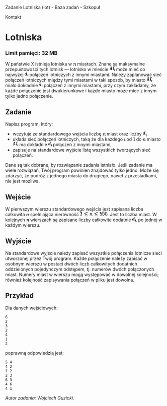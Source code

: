 Zadanie Lotniska (lot) - Baza zadań - Szkopuł

Kontakt

# Lotniska

### Limit pamięci: 32 MB

W państwie X istnieją lotniska w
![Image](data:image/png;base64,iVBORw0KGgoAAAANSUhEUgAAAAkAAAAHAQAAAAGF52pbAAAAAnRSTlMAAQGU/a4AAAAiSURBVAiZYzjAwMDwgAEEdoDpBQwfGBIY8hoY7jQwzGUAAHG1CBC4It4cAAAAAElFTkSuQmCC)
miastach. Znane są maksymalne przepustowości tych lotnisk — lotnisko w mieście
![Image](data:image/png;base64,iVBORw0KGgoAAAANSUhEUgAAABEAAAAOAQAAAAGWkfqPAAAAAnRSTlMAAQGU/a4AAABISURBVAiZHcYxCkBQAADQdxyju7nAv4ZSTuAANrvFKilloJSUgQk/w6tnMqGxuuM6qcMYVEFCIVcatDKP+Qy2qL+ihXrnfX4fuhsdM/m4dFIAAAAASUVORK5CYII=)
może mieć co najwyżej
![Image](data:image/png;base64,iVBORw0KGgoAAAANSUhEUgAAAAsAAAAOAQAAAAGmHeuuAAAAAnRSTlMAAQGU/a4AAAA/SURBVAiZYzjA4MDQwMDAsIDhARArAMkHDG8YaoBiNxh+MMxgiADSEQwfGP4+YPj5gGH3AwbjAwylDQz/QQgAWSwWgJoSHMUAAAAASUVORK5CYII=)
połączeń lotniczych z innymi miastami. Należy zaplanować sieć połączeń
lotniczych między tymi miastami w taki sposób, by miasto
![Image](data:image/png;base64,iVBORw0KGgoAAAANSUhEUgAAABEAAAAOAQAAAAGWkfqPAAAAAnRSTlMAAQGU/a4AAABISURBVAiZHcYxCkBQAADQdxyju7nAv4ZSTuAANrvFKilloJSUgQk/w6tnMqGxuuM6qcMYVEFCIVcatDKP+Qy2qL+ihXrnfX4fuhsdM/m4dFIAAAAASUVORK5CYII=)
miało dokładnie
![Image](data:image/png;base64,iVBORw0KGgoAAAANSUhEUgAAAAsAAAAOAQAAAAGmHeuuAAAAAnRSTlMAAQGU/a4AAAA/SURBVAiZYzjA4MDQwMDAsIDhARArAMkHDG8YaoBiNxh+MMxgiADSEQwfGP4+YPj5gGH3AwbjAwylDQz/QQgAWSwWgJoSHMUAAAAASUVORK5CYII=)
połączeń z innymi miastami, przy czym zakładamy, że każde połączenie jest
dwukierunkowe i każde miasto może mieć z innym tylko jedno połączenie.

## Zadanie

Napisz program, który:

  * wczytuje ze standardowego wejścia liczbę ![Image](data:image/png;base64,iVBORw0KGgoAAAANSUhEUgAAAAkAAAAHAQAAAAGF52pbAAAAAnRSTlMAAQGU/a4AAAAiSURBVAiZYzjAwMDwgAEEdoDpBQwfGBIY8hoY7jQwzGUAAHG1CBC4It4cAAAAAElFTkSuQmCC) miast oraz liczby ![Image](data:image/png;base64,iVBORw0KGgoAAAANSUhEUgAAAAsAAAAOAQAAAAGmHeuuAAAAAnRSTlMAAQGU/a4AAAA/SURBVAiZYzjA4MDQwMDAsIDhARArAMkHDG8YaoBiNxh+MMxgiADSEQwfGP4+YPj5gGH3AwbjAwylDQz/QQgAWSwWgJoSHMUAAAAASUVORK5CYII=), 
  * układa sieć połączeń lotniczych, taką że dla każdego ![Image](data:image/png;base64,iVBORw0KGgoAAAANSUhEUgAAAAQAAAALAQAAAAEH2yGQAAAAAnRSTlMAAQGU/a4AAAAgSURBVAiZY2hgaGCAgAaGA2D2ASB0gMIPQHiBYQNDAgCW6AkBJunwlwAAAABJRU5ErkJggg==) od ![Image](data:image/png;base64,iVBORw0KGgoAAAANSUhEUgAAAAYAAAALAQAAAAEDLvGtAAAAAnRSTlMAAQGU/a4AAAAfSURBVAiZY2hggMADDAxg+gEQNjAsgEMGBh2GNxAIAAbnDP3++BXkAAAAAElFTkSuQmCC) do ![Image](data:image/png;base64,iVBORw0KGgoAAAANSUhEUgAAAAkAAAAHAQAAAAGF52pbAAAAAnRSTlMAAQGU/a4AAAAiSURBVAiZYzjAwMDwgAEEdoDpBQwfGBIY8hoY7jQwzGUAAHG1CBC4It4cAAAAAElFTkSuQmCC) miasto ![Image](data:image/png;base64,iVBORw0KGgoAAAANSUhEUgAAABEAAAAOAQAAAAGWkfqPAAAAAnRSTlMAAQGU/a4AAABISURBVAiZHcYxCkBQAADQdxyju7nAv4ZSTuAANrvFKilloJSUgQk/w6tnMqGxuuM6qcMYVEFCIVcatDKP+Qy2qL+ihXrnfX4fuhsdM/m4dFIAAAAASUVORK5CYII=) ma dokładnie ![Image](data:image/png;base64,iVBORw0KGgoAAAANSUhEUgAAAAsAAAAOAQAAAAGmHeuuAAAAAnRSTlMAAQGU/a4AAAA/SURBVAiZYzjA4MDQwMDAsIDhARArAMkHDG8YaoBiNxh+MMxgiADSEQwfGP4+YPj5gGH3AwbjAwylDQz/QQgAWSwWgJoSHMUAAAAASUVORK5CYII=) połączeń z innymi miastami, 
  * zapisuje na standardowe wyjście listę wszystkich tworzących sieć połączeń. 

Dane są tak dobrane, by rozwiązanie zadania istniało. Jeśli zadanie ma wiele
rozwiązań, Twój program powinien znajdować tylko jedno. Może się zdarzyć, że
podróż z jednego miasta do drugiego, nawet z przesiadkami, nie jest możliwa.

## Wejście

W pierwszym wierszu standardowego wejścia jest zapisana liczba całkowita
![Image](data:image/png;base64,iVBORw0KGgoAAAANSUhEUgAAAAkAAAAHAQAAAAGF52pbAAAAAnRSTlMAAQGU/a4AAAAiSURBVAiZYzjAwMDwgAEEdoDpBQwfGBIY8hoY7jQwzGUAAHG1CBC4It4cAAAAAElFTkSuQmCC)
spełniająca nierówność
![Image](data:image/png;base64,iVBORw0KGgoAAAANSUhEUgAAAFcAAAANAQAAAAGDof/GAAAAAnRSTlMAAQGU/a4AAACpSURBVAiZNY4xCoJgHMXfDbyBeoMgh6DFm9QSNCZIGBl8R6gT5CEaGgJza2ypsQwEx0SEDPz8v76lBz/e720PdBFlUBnuLo6jGZpGI+5uqBYbkBpFoTFNmPQBcqXUI0DCK70d/Irvg4v8zLTKkIotgwxPNVFm5Qn3pnzJ6bkQSyy+ELImWYs9H6KlY9wRade4aPYnTSmNd9wyNHyaFWJ+ZWkoo7F58o/8APWzchUXT/cBAAAAAElFTkSuQmCC).
Jest to liczba miast. W kolejnych
![Image](data:image/png;base64,iVBORw0KGgoAAAANSUhEUgAAAAkAAAAHAQAAAAGF52pbAAAAAnRSTlMAAQGU/a4AAAAiSURBVAiZYzjAwMDwgAEEdoDpBQwfGBIY8hoY7jQwzGUAAHG1CBC4It4cAAAAAElFTkSuQmCC)
wierszach są zapisane liczby całkowite dodatnie
![Image](data:image/png;base64,iVBORw0KGgoAAAANSUhEUgAAAAsAAAAOAQAAAAGmHeuuAAAAAnRSTlMAAQGU/a4AAAA/SURBVAiZYzjA4MDQwMDAsIDhARArAMkHDG8YaoBiNxh+MMxgiADSEQwfGP4+YPj5gGH3AwbjAwylDQz/QQgAWSwWgJoSHMUAAAAASUVORK5CYII=),
po jednej w każdym wierszu.

## Wyjście

Na standardowe wyjście należy zapisać wszystkie połączenia lotnicze sieci
utworzonej przez Twój program. Każde połączenie należy zapisać w osobnym
wierszu w postaci dwóch liczb całkowitych dodatnich oddzielonych pojedynczym
odstępem, tj. numerów dwóch połączonych miast. Numery miast w wierszu mogą
występować w dowolnej kolejności; również kolejność zapisywania połączeń w
pliku jest dowolna.

## Przykład

Dla danych wejściowych:

    
    
    6
    2
    3
    2
    4
    1
    2
    

poprawną odpowiedzią jest:

    
    
    5 4
    4 2
    1 2
    2 3
    6 3
    4 6
    4 1
    

_Autor zadania: Wojciech Guzicki._

